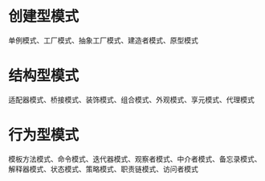 # 创建型模式
单例模式、工厂模式、抽象工厂模式、建造者模式、原型模式

# 结构型模式
适配器模式、桥接模式、装饰模式、组合模式、外观模式、享元模式、代理模式

# 行为型模式
模板方法模式、命令模式、迭代器模式、观察者模式、中介者模式、备忘录模式、解释器模式、状态模式、策略模式、职责链模式、访问者模式